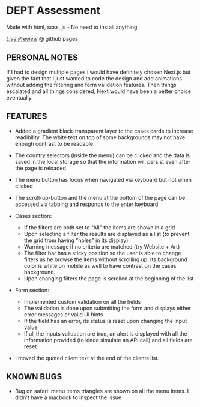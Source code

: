 # DEPT Assessment

Made with html, scss, js - No need to install anything

[_Live Preview_](https://vanillapixel.github.io/dept/) @ github pages

## PERSONAL NOTES

If I had to design multiple pages I would have definitely chosen Next.js but given the fact that I just wanted to code the design and add animations without adding the filtering and form validation features. Then things escalated and all things considered, Next would have been a better choice eventually.

## FEATURES

- Added a gradient black-transparent layer to the cases cards to increase readibility. The white text on top of some backgrounds may not have enough contrast to be readable

- The country selectors (inside the menu) can be clicked and the data is saved in the local storage so that the information will persist even after the page is reloaded

- The menu button has focus when navigated via keyboard but not when clicked

- The scroll-up-button and the menu at the bottom of the page can be accessed via tabbing and responds to the enter keyboard

- Cases section:

  - If the filters are both set to "All" the items are shown in a grid
  - Upon selecting a filter the results are displayed as a list (to prevent the grid from having "holes" in its display)
  - Warning message if no criteria are matched (try Website + Art)
  - The filter bar has a sticky position so the user is able to change filters as he browse the items without scrolling up. Its background color is white on mobile as well to have contrast on the cases background.
  - Upon changing filters the page is scrolled at the beginning of the list

- Form section:

  - Implemented custom validation on all the fields
  - The validation is done upon submitting the form and displays either error messages or valid UI hints
  - If the field has an error, its status is reset upon changing the input value
  - If all the inputs validation are true, an alert is displayed with all the information provided (to kinda simulate an API call) and all fields are reset

- I moved the quoted client text at the end of the clients list.

## KNOWN BUGS

- Bug on safari: menu items triangles are shown on all the menu items. I didn't have a macbook to inspect the issue
